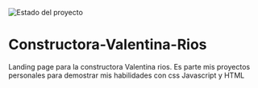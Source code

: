 ![Estado del proyecto](https://img.shields.io/badge/estado-en_construcción-yellow.svg)
# Constructora-Valentina-Rios
Landing page para la constructora Valentina rios. Es parte mis proyectos personales para demostrar mis habilidades con css Javascript y HTML 
